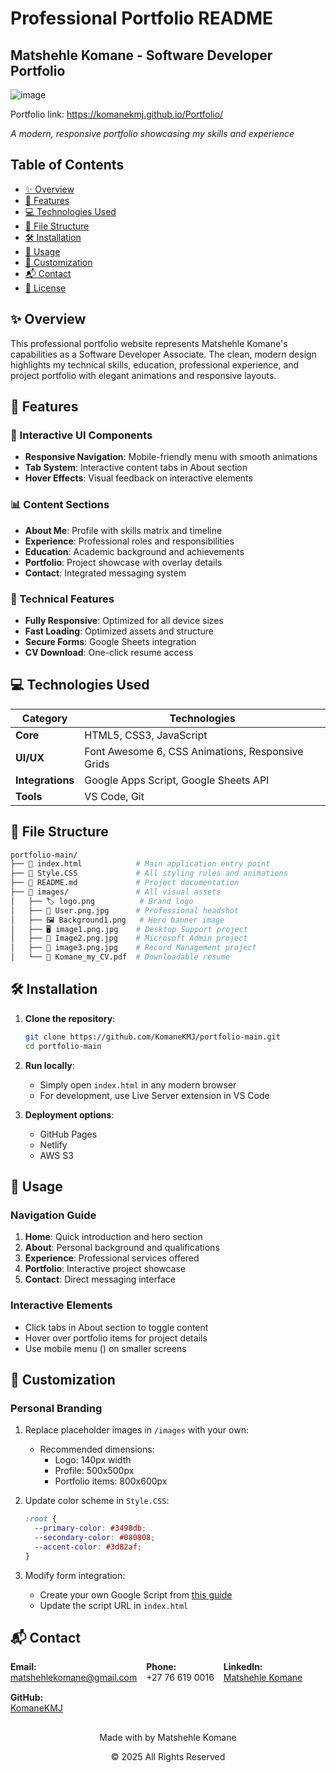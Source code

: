 # Professional Portfolio README

## Matshehle Komane - Software Developer Portfolio
![image](https://github.com/user-attachments/assets/35c3d919-1723-4dc0-a7a2-22ea287fdc0c)

Portfolio link: https://komanekmj.github.io/Portfolio/
 
*A modern, responsive portfolio showcasing my skills and experience*

## Table of Contents
- [✨ Overview](#-overview)
- [🚀 Features](#-features)
- [💻 Technologies Used](#-technologies-used)
- [📁 File Structure](#-file-structure)
- [🛠️ Installation](#%EF%B8%8F-installation)
- [📱 Usage](#-usage)
- [🎨 Customization](#-customization)
- [📬 Contact](#-contact)
- [📜 License](#-license)

## ✨ Overview

This professional portfolio website represents Matshehle Komane's capabilities as a Software Developer Associate. The clean, modern design highlights my technical skills, education, professional experience, and project portfolio with elegant animations and responsive layouts.

## 🚀 Features

### 🌈 Interactive UI Components
- <i class="fa-solid fa-bars"></i> **Responsive Navigation**: Mobile-friendly menu with smooth animations
- <i class="fa-solid fa-table-cells"></i> **Tab System**: Interactive content tabs in About section
- <i class="fa-solid fa-hand-pointer"></i> **Hover Effects**: Visual feedback on interactive elements

### 📊 Content Sections
- <i class="fa-solid fa-user"></i> **About Me**: Profile with skills matrix and timeline
- <i class="fa-solid fa-briefcase"></i> **Experience**: Professional roles and responsibilities
- <i class="fa-solid fa-graduation-cap"></i> **Education**: Academic background and achievements
- <i class="fa-solid fa-laptop-code"></i> **Portfolio**: Project showcase with overlay details
- <i class="fa-solid fa-envelope"></i> **Contact**: Integrated messaging system

### 🔧 Technical Features
- <i class="fa-solid fa-mobile-screen"></i> **Fully Responsive**: Optimized for all device sizes
- <i class="fa-solid fa-bolt"></i> **Fast Loading**: Optimized assets and structure
- <i class="fa-solid fa-shield-halved"></i> **Secure Forms**: Google Sheets integration
- <i class="fa-solid fa-download"></i> **CV Download**: One-click resume access

## 💻 Technologies Used

| Category        | Technologies                                                                 |
|-----------------|-----------------------------------------------------------------------------|
| **Core**        | <i class="fa-brands fa-html5"></i> HTML5, <i class="fa-brands fa-css3-alt"></i> CSS3, <i class="fa-brands fa-js"></i> JavaScript |
| **UI/UX**       | <i class="fa-solid fa-icons"></i> Font Awesome 6, CSS Animations, Responsive Grids        |
| **Integrations**| <i class="fa-brands fa-google"></i> Google Apps Script, Google Sheets API    |
| **Tools**       | <i class="fa-solid fa-code"></i> VS Code, <i class="fa-brands fa-git-alt"></i> Git        |

## 📁 File Structure

```bash
portfolio-main/
├── 📄 index.html            # Main application entry point
├── 📄 Style.CSS             # All styling rules and animations
├── 📄 README.md             # Project documentation
├── 📂 images/               # All visual assets
│   ├── 🏷️ logo.png          # Brand logo
│   ├── 👤 User.png.jpg      # Professional headshot
│   ├── 🖼️ Background1.png   # Hero banner image
│   ├── 🖥️ image1.png.jpg    # Desktop Support project
│   ├── 🔐 Image2.png.jpg    # Microsoft Admin project
│   ├── 📂 image3.png.jpg    # Record Management project
│   └── 📄 Komane_my_CV.pdf  # Downloadable resume
```

## 🛠️ Installation

1. **Clone the repository**:
   ```bash
   git clone https://github.com/KomaneKMJ/portfolio-main.git
   cd portfolio-main
   ```

2. **Run locally**:
   - Simply open `index.html` in any modern browser
   - For development, use Live Server extension in VS Code

3. **Deployment options**:
   - <i class="fa-brands fa-github"></i> GitHub Pages
   - <i class="fa-brands fa-netlify"></i> Netlify
   - <i class="fa-brands fa-aws"></i> AWS S3

## 📱 Usage

### Navigation Guide
1. <i class="fa-solid fa-house"></i> **Home**: Quick introduction and hero section
2. <i class="fa-solid fa-circle-info"></i> **About**: Personal background and qualifications
3. <i class="fa-solid fa-laptop-file"></i> **Experience**: Professional services offered
4. <i class="fa-solid fa-diagram-project"></i> **Portfolio**: Interactive project showcase
5. <i class="fa-solid fa-address-card"></i> **Contact**: Direct messaging interface

### Interactive Elements
- Click tabs in About section to toggle content
- Hover over portfolio items for project details
- Use mobile menu (<i class="fa-solid fa-bars"></i>) on smaller screens

## 🎨 Customization

### Personal Branding
1. Replace placeholder images in `/images` with your own:
   - Recommended dimensions:
     - Logo: 140px width
     - Profile: 500x500px
     - Portfolio items: 800x600px

2. Update color scheme in `Style.CSS`:
   ```css
   :root {
     --primary-color: #3498db;
     --secondary-color: #080808;
     --accent-color: #3d82af;
   }
   ```

3. Modify form integration:
   - Create your own Google Script from [this guide](https://github.com/dwyl/learn-to-send-email-via-google-script-html-no-server)
   - Update the script URL in `index.html`

## 📬 Contact

<div style="display: flex; gap: 15px; flex-wrap: wrap;">
  <div>
    <i class="fa-solid fa-envelope"></i> <strong>Email:</strong><br>
    <a href="mailto:matshehlekomane@gmail.com">matshehlekomane@gmail.com</a>
  </div>
  <div>
    <i class="fa-solid fa-mobile-screen"></i> <strong>Phone:</strong><br>
    +27 76 619 0016
  </div>
  <div>
    <i class="fa-brands fa-linkedin"></i> <strong>LinkedIn:</strong><br>
    <a href="https://www.linkedin.com/public-profile/settings?lipi=urn%3Ali%3Apage%3Ad_flagship3_profile_self_edit_contact-info%3BGXXIgEvFS16H%2FbbC0x2gHw%3D%3D">Matshehle Komane</a>
  </div>
  <div>
    <i class="fa-brands fa-github"></i> <strong>GitHub:</strong><br>
    <a href="https://github.com/KomaneKMJ">KomaneKMJ</a>
  </div>
</div>


<div style="text-align: center; margin-top: 30px;">
  <p>Made with <i class="fa-solid fa-heart" style="color: red;"></i> by Matshehle Komane</p>
  <p>© 2025 All Rights Reserved</p>
</div>


